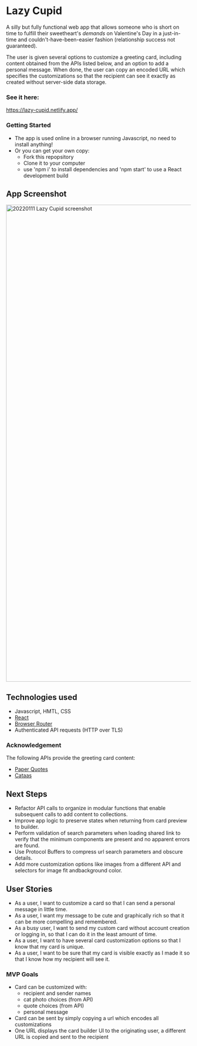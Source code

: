 # Lazy Cupid

A silly but fully functional web app that allows someone who is short on time to fulfill their sweetheart's _demands_ on Valentine's Day in a just-in-time and couldn't-have-been-easier fashion (relationship success not guaranteed).

The user is given several options to customize a greeting card, including content obtained from the APIs listed below, and an option to add a personal message. When done, the user can copy an encoded URL which specifies the customizations so that the recipient can see it exactly as created without server-side data storage.

### See it here:

https://lazy-cupid.netlify.app/

### Getting Started

- The app is used online in a browser running Javascript, no need to install anything!
- Or you can get your own copy:
  - Fork this repopsitory
  - Clone it to your computer
  - use 'npm i' to install dependencies and 'npm start' to use a React development build 

## App Screenshot
<img width="1301" alt="20220111 Lazy Cupid screenshot" src="https://user-images.githubusercontent.com/24361930/148898075-44cffc2f-dffb-4476-88bb-01549c21fcf1.png">

## Technologies used

- Javascript, HMTL, CSS
- [React](https://reactjs.org/)
- [Browser Router](https://reactrouter.com/)
- Authenticated API requests (HTTP over TLS)

### Acknowledgement

The following APIs provide the greeting card content:

- [Paper Quotes](https://paperquotes.com/)
- [Cataas](https://cataas.com/)

## Next Steps

- Refactor API calls to organize in modular functions that enable subsequent calls to add content to collections.
- Improve app logic to preserve states when returning from card preview to builder.
- Perform validation of search parameters when loading shared link to verify that the minimum components are present and no apparent errors are found.
- Use Protocol Buffers to compress url search parameters and obscure details.
- Add more customization options like images from a different API and selectors for image fit andbackground color.

## User Stories

- As a user, I want to customize a card so that I can send a personal message in little time.
- As a user, I want my message to be cute and graphically rich so that it can be more compelling and remembered.
- As a busy user, I want to send my custom card without account creation or logging in, so that I can do it in the least amount of time.
- As a user, I want to have several card customization options so that I know that my card is unique.
- As a user, I want to be sure that my card is visible exactly as I made it so that I know how my recipient will see it.

### MVP Goals

- Card can be customized with:
  - recipient and sender names
  - cat photo choices (from API)
  - quote choices (from API)
  - personal message
- Card can be sent by simply copying a url which encodes all customizations
- One URL displays the card builder UI to the originating user, a different URL is copied and sent to the recipient

